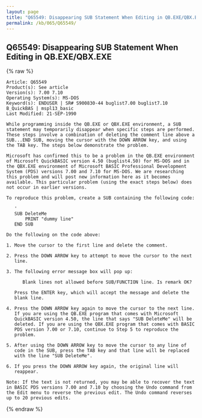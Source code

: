 ```yaml
---
layout: page
title: "Q65549: Disappearing SUB Statement When Editing in QB.EXE/QBX.EXE"
permalink: /kb/065/Q65549/
---
```


## Q65549: Disappearing SUB Statement When Editing in QB.EXE/QBX.EXE

{% raw %}

	Article: Q65549
	Product(s): See article
	Version(s): 7.00 7.10
	Operating System(s): MS-DOS
	Keyword(s): ENDUSER | SR# S900830-44 buglist7.00 buglist7.10 B_QuickBAS | mspl13_basic
	Last Modified: 21-SEP-1990
	
	While programming inside the QB.EXE or QBX.EXE environment, a SUB
	statement may temporarily disappear when specific steps are performed.
	These steps involve a combination of deleting the comment line above a
	SUB...END SUB, moving the cursor with the DOWN ARROW key, and using
	the TAB key. The steps below demonstrate the problem.
	
	Microsoft has confirmed this to be a problem in the QB.EXE environment
	of Microsoft QuickBASIC version 4.50 (buglist4.50) for MS-DOS and in
	the QBX.EXE environment of Microsoft BASIC Professional Development
	System (PDS) versions 7.00 and 7.10 for MS-DOS. We are researching
	this problem and will post new information here as it becomes
	available. This particular problem (using the exact steps below) does
	not occur in earlier versions.
	
	To reproduce this problem, create a SUB containing the following code:
	
	   '
	   SUB DeleteMe
	       PRINT "dummy line"
	   END SUB
	
	Do the following on the code above:
	
	1. Move the cursor to the first line and delete the comment.
	
	2. Press the DOWN ARROW key to attempt to move the cursor to the next
	   line.
	
	3. The following error message box will pop up:
	
	      Blank lines not allowed before SUB/FUNCTION line. Is remark OK?
	
	   Press the ENTER key, which will accept the message and delete the
	   blank line.
	
	4. Press the DOWN ARROW key again to move the cursor to the next line.
	   If you are using the QB.EXE program that comes with Microsoft
	   QuickBASIC version 4.50, the line that says "SUB DeleteMe" will be
	   deleted. If you are using the QBX.EXE program that comes with BASIC
	   PDS version 7.00 or 7.10, continue to Step 5 to reproduce the
	   problem.
	
	5. After using the DOWN ARROW key to move the cursor to any line of
	   code in the SUB, press the TAB key and that line will be replaced
	   with the line "SUB DeleteMe".
	
	6. If you press the DOWN ARROW key again, the original line will
	   reappear.
	
	Note: If the text is not returned, you may be able to recover the text
	in BASIC PDS versions 7.00 and 7.10 by choosing the Undo command from
	the Edit menu to reverse the previous edit. The Undo command reverses
	up to 20 previous edits.

{% endraw %}
